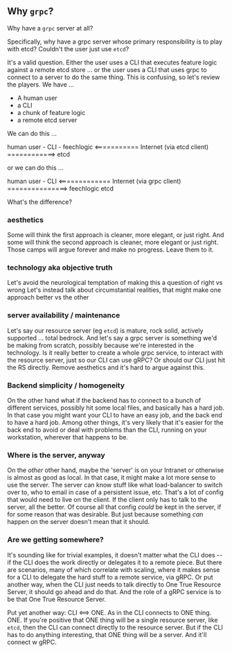 ## Why `grpc`?

Why have a `grpc` server at all?

Specifically, why have a grpc server whose primary responsibility is to play with etcd? Couldn't the user just use `etcd`?

It's a valid question. Either the user uses a CLI that executes feature logic against a remote etcd store ... or the user uses a CLI that uses grpc to connect to a server to do the same thing.
This is confusing, so let's review the players. We have ...
- A human user
- a CLI
- a chunk of feature logic
- a remote etcd server

We can do this ...

human user - CLI - feechlogic <=========== Internet (via etcd client) ============> etcd

or we can do this ...

human user - CLI <============= Internet (via grpc client) ===============> feechlogic etcd

What's the difference?

### aesthetics

Some will think the first approach is cleaner, more elegant, or just right.
And some will think the second approach is cleaner, more elegant or just right.
Those camps will argue forever and make no progress.
Leave them to it.

### technology aka objective truth

Let's avoid the neurological temptation of making this a question of right vs wrong
Let's instead talk about circumstantial realities, that might make one approach better vs the other

### server availability / maintenance

Let's say our resource server (eg `etcd`) is mature, rock solid, actively supported ... total bedrock.
And let's say a grpc server is something we'd be making from scratch, possibly because we're interested in the technology.
Is it really better to create a whole grpc service, to interact with the resource server, just so our CLI can use gRPC?
Or should our CLI just hit the RS directly. Remove aesthetics and it's hard to argue against this.

### Backend simplicity / homogeneity

On the other hand what if the backend has to connect to a bunch of different services, possibly hit some local files, and basically has a hard job.
In that case you might want your CLI to have an easy job, and the back end to have a hard job. Among other things, it's very likely that it's easier for the back end to avoid or deal with problems than the CLI, running on your workstation, wherever that happens to be.

### Where is the server, anyway

On the _other_ other hand, maybe the 'server' is on your Intranet or otherwise is almost as good as local. In that case, it might make a lot more sense to use the server. The server can know stuff like what load-balancer to switch over to, who to email in case of a persistent issue, etc. That's a lot of config that would need to live on the client. If the client only has to talk to the server, all the better. Of course all that config _could_ be kept in the server, if for some reason that was desirable. But just because something _can_ happen on the server doesn't mean that it should.

### Are we getting somewhere?

It's sounding like for trivial examples, it doesn't matter what the CLI does -- if the CLI does the work directly or delegates it to a remote piece.
But there are scenarios, many of which correlate with scaling, where it makes sense for a CLI to delegate the hard stuff to a remote service, via gRPC.
Or put another way, when the CLI just needs to talk directly to One True Resource Server, it should go ahead and do that. And the role of a gRPC service is to be that One True Resource Server.

Put yet another way: CLI <==> ONE. As in the CLI connects to ONE thing. ONE.
If you're positive that ONE thing will be a single resource server, like `etcd`, then the CLI can connect directly to the resource server.
But if the CLI has to do anything interesting, that ONE thing will be a server. And it'll connect w gRPC.


